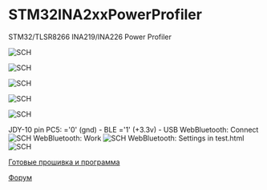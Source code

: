 # STM32INA2xxPowerProfiler
STM32/TLSR8266 INA219/INA226 Power Profiler

![SCH](https://github.com/pvvx/STM32INA2xxPowerProfiler/blob/master/Docs/STM32INA2xxPowerProfiler.gif)

![SCH](https://github.com/pvvx/STM32INA2xxPowerProfiler/blob/master/Docs/STM32INA219..gif)

![SCH](https://github.com/pvvx/STM32INA2xxPowerProfiler/blob/master/Docs/STM32INA226.gif)

![SCH](https://github.com/pvvx/STM32INA2xxPowerProfiler/blob/master/Docs/JDY-10-INA219.gif)

![SCH](https://github.com/pvvx/STM32INA2xxPowerProfiler/blob/master/Docs/JDY-10-INA226.gif)

JDY-10 pin PC5:
='0' (gnd) - BLE
='1' (+3.3v) - USB
WebBluetooth: Connect
![SCH](https://github.com/pvvx/STM32INA2xxPowerProfiler/blob/master/Docs/WebBluetooth1.gif)
WebBluetooth: Work
![SCH](https://github.com/pvvx/STM32INA2xxPowerProfiler/blob/master/Docs/WebBluetooth2.gif)
WebBluetooth: Settings in test.html
![SCH](https://github.com/pvvx/STM32INA2xxPowerProfiler/blob/master/Docs/UserSet.gif)

[Готовые прошивка и программа](https://github.com/pvvx/STM32INA2xxPowerProfiler/blob/master/bin/STM32INA219BIN.zip)

[Форум](https://esp8266.ru/forum/threads/power-profiler.4643)
